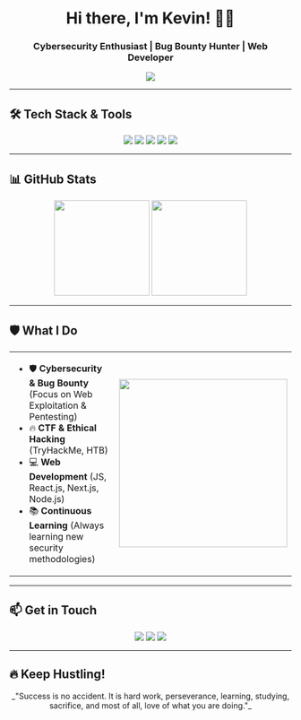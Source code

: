 <h1 align="center">Hi there, I'm Kevin! 🏴‍☠️</h1>
<h3 align="center">Cybersecurity Enthusiast | Bug Bounty Hunter | Web Developer</h3>

<p align="center">
  <img src="https://readme-typing-svg.demolab.com?font=Fira+Code&pause=1000&color=F70000&center=true&vCenter=true&width=435&lines=Bug+Bounty+Hunter;Cybersecurity+Researcher;Web+Developer" />
</p>

---

## 🛠 Tech Stack & Tools
<p align="center">
  <img src="https://img.shields.io/badge/Python-FFD43B?style=for-the-badge&logo=python&logoColor=blue" />
  <img src="https://img.shields.io/badge/JavaScript-F7DF1E?style=for-the-badge&logo=javascript&logoColor=black" />
  <img src="https://img.shields.io/badge/Node.js-339933?style=for-the-badge&logo=nodedotjs&logoColor=white" />
  <img src="https://img.shields.io/badge/TryHackMe-%2312100E.svg?&style=for-the-badge&logo=tryhackme&logoColor=white" />
  <img src="https://img.shields.io/badge/HackerOne-%2312100E.svg?&style=for-the-badge&logo=hackerone&logoColor=white" />
</p>

---

## 📊 GitHub Stats
<p align="center">
  <img height="170px" src="https://github-readme-stats.vercel.app/api?username=kvnbryn&show_icons=true&theme=radical&count_private=true" />
  <img height="170px" src="https://github-readme-stats.vercel.app/api/top-langs/?username=kvnbryn&layout=compact&theme=radical" />
</p>

---

## 🛡 What I Do
<table>
  <tr>
    <td>
      <ul>
        <li>🛡 <b>Cybersecurity & Bug Bounty</b> (Focus on Web Exploitation & Pentesting)</li>
        <li>🔥 <b>CTF & Ethical Hacking</b> (TryHackMe, HTB)</li>
        <li>💻 <b>Web Development</b> (JS, React.js, Next.js, Node.js)</li>
        <li>📚 <b>Continuous Learning</b> (Always learning new security methodologies)</li>
      </ul>
    </td>
    <td>
      <img src="https://media.giphy.com/media/ZVik7pBtu9dNS/giphy.gif" width="300px">
    </td>
  </tr>
</table>

---

## 📫 Get in Touch
<p align="center">
  <a href="https://instagram.com/kvnbryn._"><img src="https://img.shields.io/badge/-Instagram-red?style=for-the-badge&logo=instagram" /></a>
  <a href="https://tryhackme.com/p/kvnbryank"><img src="https://img.shields.io/badge/-TryHackMe-black?style=for-the-badge&logo=tryhackme" /></a>
  <a href="https://www.youtube.com/@kevink7755"><img src="https://img.shields.io/badge/-YouTube-red?style=for-the-badge&logo=youtube" /></a>
</p>

---

## 🔥 Keep Hustling!
<p align="center">
  _"Success is no accident. It is hard work, perseverance, learning, studying, sacrifice, and most of all, love of what you are doing."_
</p>

